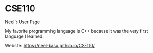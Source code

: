 # CSE110
Neel's User Page

My favorite programming language is C++ because it was the very first language I learned.

Website: https://neel-basu.github.io/CSE110/